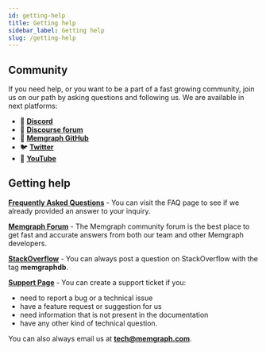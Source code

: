 ```yaml
---
id: getting-help
title: Getting help
sidebar_label: Getting help
slug: /getting-help
---
```


## Community
If you need help, or you want to be a part of a fast growing community, join us on our path by asking questions and following us. We are available in next platforms:

- :purple_heart: [**Discord**](https://discord.gg/memgraph)
- :busts_in_silhouette: [**Discourse forum**](https://discourse.memgraph.com/)
- :open_file_folder: [**Memgraph GitHub**](https://github.com/memgraph)
- :bird: [**Twitter**](https://twitter.com/memgraphdb)
- :movie_camera: [**YouTube**](https://www.youtube.com/channel/UCZ3HOJvHGxtQ_JHxOselBYg)

## Getting help

**[Frequently Asked Questions](./faq.md)** - You can visit the FAQ page to see if we already provided an answer to your inquiry.

**[Memgraph Forum](https://discourse.memgraph.com/)** - The Memgraph community forum is the best place to get fast and accurate answers from both our team and other Memgraph developers.

**[StackOverflow](https://stackoverflow.com/questions/tagged/memgraphdb)** - You can always post a question on StackOverflow with the tag **memgraphdb**.

**[Support Page](https://airtable.com/shrcmWpvn74kudboV)** - You can create a support ticket if you:
* need to report a bug or a technical issue
* have a feature request or suggestion for us
* need information that is not present in the documentation
* have any other kind of technical question.

You can also always email us at **[tech@memgraph.com](mailto:tech@memgraph.com)**.
